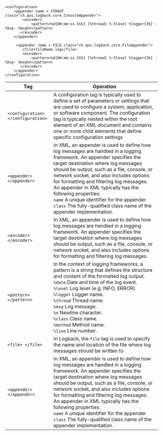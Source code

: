 <pre><code>&lt;configuration&gt;
    &lt;appender name = STDOUT class="ch.qos.logback.core.ConsoleAppender"&gt;
        &lt;encoder&gt;
            &lt;pattern&gt;%d{HH:mm:ss.SSS} [%thread] %-5level %logger{36} -%kvp- %msg%n&lt;/pattern&gt;
       &lt;/encoder&gt; 
    &lt;/appender&gt;
    
     &lt;appender name = FILE class="ch.qos.logback.core.FileAppender"&gt;
        &lt;file&gt;fileName.log&lt;/file&gt;
        &lt;encoder&gt;
            &lt;pattern&gt;%d{HH:mm:ss.SSS} [%thread] %-5level %logger{36} -%kvp- %msg%n&lt;/pattern&gt;
       &lt;/encoder&gt; 
    &lt;/appender&gt;
&lt;/configuration&gt;
</code></pre>


| Tag  | Operation |
| ------------- | ------------- |
| <pre><code>&lt;configuration&gt; &lt;/configuration&gt;</code></pre> |  A configuration tag is typically used to define a set of parameters or settings that are used to configure a system, application, or software component. The configuration tag is typically nested within the root element of an XML document and contains one or more child elements that define specific configuration settings |
| <pre><code>&lt;appender&gt; &lt;/appender&gt;</code></pre> | In XML, an appender is used to define how log messages are handled in a logging framework. An appender specifies the target destination where log messages should be output, such as a file, console, or network socket, and also includes options for formatting and filtering log messages. </br> An appender in XML typically has the following properties: </br> `name` A unique identifier for the appender </br> `class` The fully-qualified class name of the appender implementation.|
| <pre><code>&lt;encoder&gt; &lt;/encoder&gt;</code></pre> | In XML, an appender is used to define how log messages are handled in a logging framework. An appender specifies the target destination where log messages should be output, such as a file, console, or network socket, and also includes options for formatting and filtering log messages.|
| <pre><code>&lt;pattern&gt; &lt;/pattern&gt;</code></pre> |In the context of logging frameworks, a pattern is a string that defines the structure and content of the formatted log output. </br> `%date` Date and time of the log event. </br> `%level` Log level (e.g. INFO, ERROR). </br> `%logger` Logger name. </br> `%thread` Thread name. </br> `%msg` Log message. </br> `%n` Newline character. </br> `%class` Class name. </br> `%method` Method name. </br> `%line` Line number.|
| <pre><code>&lt;file&gt; &lt;/file&gt;</code></pre> | In Logback, the `file` tag is used to specify the name and location of the file where log messages should be written to|
| <pre><code>&lt;appender&gt; &lt;/appender&gt;</code></pre> | In XML, an appender is used to define how log messages are handled in a logging framework. An appender specifies the target destination where log messages should be output, such as a file, console, or network socket, and also includes options for formatting and filtering log messages. </br> An appender in XML typically has the following properties: </br> `name` A unique identifier for the appender </br> `class` The fully-qualified class name of the appender implementation.|


